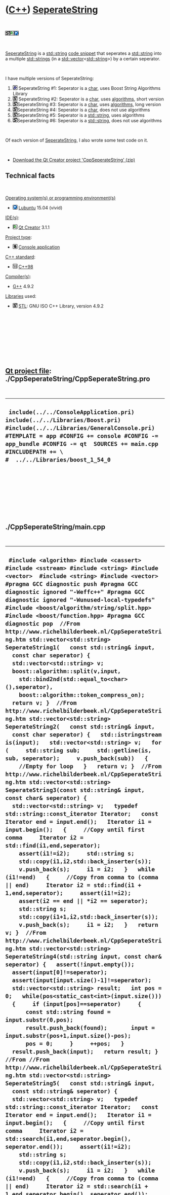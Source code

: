 
 

 

 

 

 

([C++](Cpp.md)) [SeperateString](CppSeperateString.md)
========================================================

 

![STL](PicStl.png)![Qt
Creator](PicQtCreator.png)![Lubuntu](PicLubuntu.png)

 

[SeperateString](CppSeperateString.md) is a
[std::string](CppStdString.md) [code snippet](CppCodeSnippets.md) that
seperates a [std::string](CppStdString.md) into a multiple
[std::strings](CppStdString.md) (in a
[std::vector](CppVector.md)&lt;[std::string](CppStdString.md)&gt;) by
a certain seperator.

 

I have multiple versions of SeperateString:

1.  ![Boost](PicBoost.png) SeperateString \#1: Seperator is a
    [char](CppChar.md), uses Boost String Algorithms Library
2.  ![STL](PicStl.png) SeperateString \#2: Seperator is a
    [char](CppChar.md), uses [algorithms](CppAlgorithm.md), short
    version
3.  ![STL](PicStl.png)SeperateString \#3: Seperator is a
    [char](CppChar.md), uses [algorithms](CppAlgorithm.md), long
    version
4.  ![STL](PicStl.png)SeperateString \#4: Seperator is a
    [char](CppChar.md), does not use algorithms
5.  ![STL](PicStl.png)SeperateString \#5: Seperator is a
    [std::string](CppStdString.md), uses algorithms
6.  ![STL](PicStl.png)SeperateString \#6: Seperator is a
    [std::string](CppStdString.md), does not use algorithms

 

Of each version of [SeperateString](CppSeperateString.md), I also wrote
some test code on it.

 

-   [Download the Qt Creator project
    'CppSeperateString' (zip)](CppSeperateString.zip)

Technical facts
---------------

 

[Operating system(s) or programming environment(s)](CppOs.md)

-   ![Lubuntu](PicLubuntu.png) [Lubuntu](CppLubuntu.md) 15.04 (vivid)

[IDE(s)](CppIde.md):

-   ![Qt Creator](PicQtCreator.png) [Qt Creator](CppQtCreator.md) 3.1.1

[Project type](CppQtProjectType.md):

-   ![console](PicConsole.png) [Console
    application](CppConsoleApplication.md)

[C++ standard](CppStandard.md):

-   ![C++98](PicCpp98.png) [C++98](Cpp98.md)

[Compiler(s)](CppCompiler.md):

-   [G++](CppGpp.md) 4.9.2

[Libraries](CppLibrary.md) used:

-   ![STL](PicStl.png) [STL](CppStl.md): GNU ISO C++ Library, version
    4.9.2

 

 

 

 

 

[Qt project file](CppQtProjectFile.md): ./CppSeperateString/CppSeperateString.pro
----------------------------------------------------------------------------------

 

  --------------------------------------------------------------------------------------------------------------------------------------------------------------------------------------------------------------------------------------------------------------------------
  ` include(../../ConsoleApplication.pri) include(../../Libraries/Boost.pri) #include(../../Libraries/GeneralConsole.pri)  #TEMPLATE = app #CONFIG += console #CONFIG -= app_bundle #CONFIG -= qt  SOURCES += main.cpp  #INCLUDEPATH += \ #  ../../Libraries/boost_1_54_0`
  --------------------------------------------------------------------------------------------------------------------------------------------------------------------------------------------------------------------------------------------------------------------------

 

 

 

 

 

./CppSeperateString/main.cpp
----------------------------

 

  -----------------------------------------------------------------------------------------------------------------------------------------------------------------------------------------------------------------------------------------------------------------------------------------------------------------------------------------------------------------------------------------------------------------------------------------------------------------------------------------------------------------------------------------------------------------------------------------------------------------------------------------------------------------------------------------------------------------------------------------------------------------------------------------------------------------------------------------------------------------------------------------------------------------------------------------------------------------------------------------------------------------------------------------------------------------------------------------------------------------------------------------------------------------------------------------------------------------------------------------------------------------------------------------------------------------------------------------------------------------------------------------------------------------------------------------------------------------------------------------------------------------------------------------------------------------------------------------------------------------------------------------------------------------------------------------------------------------------------------------------------------------------------------------------------------------------------------------------------------------------------------------------------------------------------------------------------------------------------------------------------------------------------------------------------------------------------------------------------------------------------------------------------------------------------------------------------------------------------------------------------------------------------------------------------------------------------------------------------------------------------------------------------------------------------------------------------------------------------------------------------------------------------------------------------------------------------------------------------------------------------------------------------------------------------------------------------------------------------------------------------------------------------------------------------------------------------------------------------------------------------------------------------------------------------------------------------------------------------------------------------------------------------------------------------------------------------------------------------------------------------------------------------------------------------------------------------------------------------------------------------------------------------------------------------------------------------------------------------------------------------------------------------------------------------------------------------------------------------------------------------------------------------------------------------------------------------------------------------------------------------------------------------------------------------------------------------------------------------------------------------------------------------------------------------------------------------------------------------------------------------------------------------------------------------------------------------------------------------------------------------------------------------------------------------------------------------------------------------------------------------------------------------------------------------------------------------------------------------------------------------------------------------------------------------------------------------------------------------------------------------------------------------------------------------------------------------------------------------------------------------------------------------------------------------------------------------------------------------------------------------------------------------------------------------------------------------------------------------------------------------------------------------------------------------------------------------------------------------------------------------------------------------------------------------------------------------------------------------------------------------------------------------------------------------------------------------------------------------------------------------------------------------------------------------------------------------------------------------------------------------------------------------------------------------------------------------------------------------------------------------------------------------------------------------------------------------------------------------------------------------------------------------------------------------------------------------------------------------------------------------------------------------------------------------------------------------------------------------------------------------------------------------------------------------------------------------------------------------------------------------------------------------------------------------------------------------------------------------------------------------------------------------------------------------------------------------------------------------------------------------------------------------------------------------------------------------------------------------------------------------------------------------------------------------------------------------------------------------------------------------------------------------------------------------------------------------------------------------------------------------------------------------------------------------------------------------------------------------------------------------------------------------------------------------------------------------------------------------------------------------------------------------------------------------------------------------------------------------------------------------------------------------------------------------------------------------------------------------------------------------------------------------------------------------------------------------------------------------------------------------------------------------------------------------------------------------------------------------------------------------------------------------------------------------------------------------------------------------------------------------------------------------------------------------------------------------------------------------------------------------------------------------------------------------------------------------------------------------------------------------------------------------------------------------------------------------------------------------------------------------------
  ` #include <algorithm> #include <cassert> #include <sstream> #include <string> #include <vector>  #include <string> #include <vector>  #pragma GCC diagnostic push #pragma GCC diagnostic ignored "-Weffc++" #pragma GCC diagnostic ignored "-Wunused-local-typedefs" #include <boost/algorithm/string/split.hpp> #include <boost/function.hpp> #pragma GCC diagnostic pop  //From http://www.richelbilderbeek.nl/CppSeperateString.htm std::vector<std::string> SeperateString1(   const std::string& input,   const char seperator) {   std::vector<std::string> v;   boost::algorithm::split(v,input,     std::bind2nd(std::equal_to<char>(),seperator),     boost::algorithm::token_compress_on);   return v; }  //From http://www.richelbilderbeek.nl/CppSeperateString.htm std::vector<std::string> SeperateString2(   const std::string& input,   const char seperator) {   std::istringstream is(input);   std::vector<std::string> v;   for (     std::string sub;     std::getline(is, sub, seperator);     v.push_back(sub))   {     //Empty for loop   }   return v; }  //From http://www.richelbilderbeek.nl/CppSeperateString.htm std::vector<std::string> SeperateString3(const std::string& input, const char& seperator) {   std::vector<std::string> v;   typedef std::string::const_iterator Iterator;   const Iterator end = input.end();   Iterator i1 = input.begin();   {     //Copy until first comma     Iterator i2 = std::find(i1,end,seperator);     assert(i1!=i2);     std::string s;     std::copy(i1,i2,std::back_inserter(s));     v.push_back(s);     i1 = i2;   }   while (i1!=end)   {     //Copy from comma to (comma || end)     Iterator i2 = std::find(i1 + 1,end,seperator);     assert(i1!=i2);     assert(i2 == end || *i2 == seperator);     std::string s;     std::copy(i1+1,i2,std::back_inserter(s));     v.push_back(s);     i1 = i2;   }   return v; }  //From http://www.richelbilderbeek.nl/CppSeperateString.htm std::vector<std::string> SeperateString4(std::string input, const char& seperator) {   assert(!input.empty());   assert(input[0]!=seperator);   assert(input[input.size()-1]!=seperator);    std::vector<std::string> result;   int pos = 0;   while(pos<static_cast<int>(input.size()))   {     if (input[pos]==seperator)     {       const std::string found = input.substr(0,pos);       result.push_back(found);       input = input.substr(pos+1,input.size()-pos);       pos = 0;     }     ++pos;   }   result.push_back(input);   return result; }  //From //From http://www.richelbilderbeek.nl/CppSeperateString.htm std::vector<std::string> SeperateString5(   const std::string& input,   const std::string& seperator) {   std::vector<std::string> v;   typedef std::string::const_iterator Iterator;   const Iterator end = input.end();   Iterator i1 = input.begin();   {     //Copy until first comma     Iterator i2 = std::search(i1,end,seperator.begin(), seperator.end());     assert(i1!=i2);     std::string s;     std::copy(i1,i2,std::back_inserter(s));     v.push_back(s);     i1 = i2;   }   while (i1!=end)   {     //Copy from comma to (comma || end)     Iterator i2 = std::search(i1 + 1,end,seperator.begin(), seperator.end());     assert(i1!=i2);     assert(i2 == end || std::equal(seperator.begin(),seperator.end(),i2));     std::string s;     std::copy(i1+1,i2,std::back_inserter(s));     v.push_back(s);     i1 = i2;   }   return v; }  //From http://www.richelbilderbeek.nl/CppSeperateString.htm std::vector<std::string> SeperateString6(std::string input, const std::string& seperator) {   assert(!input.empty());   assert(input.substr(0,seperator.size()) != seperator);   assert(input.substr(input.size()-seperator.size(),seperator.size())!=seperator);   std::vector<std::string> result;   int pos = 0;   while(pos<static_cast<int>(input.size()))   {     if (input.substr(pos,seperator.size())==seperator)     {       const std::string found = input.substr(0,pos);       result.push_back(found);       input = input.substr(pos+seperator.size(),input.size()-pos);       pos = 0;     }     ++pos;   }   result.push_back(input);   return result; }  //From http://www.richelbilderbeek.nl/CppSeperateString.htm void TestSeperateStringSeperatorIsChar(boost::function<std::vector<std::string>(const std::string&, const char)> f) {   {     //#define THESE_WILL_FAIL_AND_SHOULD_FAIL     #ifdef THESE_WILL_FAIL_AND_SHOULD_FAIL     //Empty     const std::vector<std::string> v1 = f("",',');     //Seperator only     const std::vector<std::string> v2 = f(",",',');     //Single input, leading seperator     const std::vector<std::string> v3 = f(",a",',');     //Single input, trailing seperator     const std::vector<std::string> v4 = f("a,",',');     //Two inputs, leading seperator     const std::vector<std::string> v5 = f(",a,a",',');     //Two inputs, trailing seperator     const std::vector<std::string> v6 = f("a,a,",',');     #endif   }    { //Single input, seperator of type char     const std::vector<std::string> v = f("a",',');     assert(v[0]=="a");   }   { //Two inputs, seperator of type char     const std::vector<std::string> v = SeperateString3("a,b",',');     assert(v[0]=="a");     assert(v[1]=="b");   }   { //Five inputs, seperator of type char     const std::vector<std::string> v = SeperateString3("a,bb,ccc,dddd,eeeee",',');     assert(v[0]=="a");     assert(v[1]=="bb");     assert(v[2]=="ccc");     assert(v[3]=="dddd");     assert(v[4]=="eeeee");   }   { //Three inputs, of which one empty, seperator of type char     const std::vector<std::string> v = SeperateString3("a, ,ccc",',');     assert(v[0]=="a");     assert(v[1]==" ");     assert(v[2]=="ccc");   } }    //From http://www.richelbilderbeek.nl/CppSeperateString.htm void TestSeperateStringSeperatorIsString(boost::function<std::vector<std::string>(const std::string&, const std::string&)> f) {   {     //#define THESE_WILL_FAIL_AND_SHOULD_FAIL     #ifdef THESE_WILL_FAIL_AND_SHOULD_FAIL     //Empty     const std::vector<std::string> v1 = f("",",");     //Seperator only     const std::vector<std::string> v2 = f(",",",");     //Single input, leading seperator     const std::vector<std::string> v3 = f(",a",",");     //Single input, trailing seperator     const std::vector<std::string> v4 = f("a,",",");     //Two inputs, leading seperator     const std::vector<std::string> v5 = f(",a,a",",");     //Two inputs, trailing seperator     const std::vector<std::string> v6 = f("a,a,",",");     #endif   }   { //Single input, seperator of type std::string     const std::vector<std::string> v = f("a",",");     assert(v[0]=="a");   }   { //Two inputs, seperator of type std::string     const std::vector<std::string> v = f("a,b",",");     assert(v[0]=="a");     assert(v[1]=="b");   }   { //Five inputs, seperator of type std::string     const std::vector<std::string> v = f("a,bb,ccc,dddd,eeeee",",");     assert(v[0]=="a");     assert(v[1]=="bb");     assert(v[2]=="ccc");     assert(v[3]=="dddd");     assert(v[4]=="eeeee");   }   { //Three inputs, of which one empty, seperator of type std::string     const std::vector<std::string> v = f("a, ,ccc",",");     assert(v[0]=="a");     assert(v[1]==" ");     assert(v[2]=="ccc");   } }  int main() {   TestSeperateStringSeperatorIsChar(SeperateString1);   TestSeperateStringSeperatorIsChar(SeperateString2);   TestSeperateStringSeperatorIsChar(SeperateString3);   TestSeperateStringSeperatorIsChar(SeperateString4);   TestSeperateStringSeperatorIsString(SeperateString5);   TestSeperateStringSeperatorIsString(SeperateString6); }`
  -----------------------------------------------------------------------------------------------------------------------------------------------------------------------------------------------------------------------------------------------------------------------------------------------------------------------------------------------------------------------------------------------------------------------------------------------------------------------------------------------------------------------------------------------------------------------------------------------------------------------------------------------------------------------------------------------------------------------------------------------------------------------------------------------------------------------------------------------------------------------------------------------------------------------------------------------------------------------------------------------------------------------------------------------------------------------------------------------------------------------------------------------------------------------------------------------------------------------------------------------------------------------------------------------------------------------------------------------------------------------------------------------------------------------------------------------------------------------------------------------------------------------------------------------------------------------------------------------------------------------------------------------------------------------------------------------------------------------------------------------------------------------------------------------------------------------------------------------------------------------------------------------------------------------------------------------------------------------------------------------------------------------------------------------------------------------------------------------------------------------------------------------------------------------------------------------------------------------------------------------------------------------------------------------------------------------------------------------------------------------------------------------------------------------------------------------------------------------------------------------------------------------------------------------------------------------------------------------------------------------------------------------------------------------------------------------------------------------------------------------------------------------------------------------------------------------------------------------------------------------------------------------------------------------------------------------------------------------------------------------------------------------------------------------------------------------------------------------------------------------------------------------------------------------------------------------------------------------------------------------------------------------------------------------------------------------------------------------------------------------------------------------------------------------------------------------------------------------------------------------------------------------------------------------------------------------------------------------------------------------------------------------------------------------------------------------------------------------------------------------------------------------------------------------------------------------------------------------------------------------------------------------------------------------------------------------------------------------------------------------------------------------------------------------------------------------------------------------------------------------------------------------------------------------------------------------------------------------------------------------------------------------------------------------------------------------------------------------------------------------------------------------------------------------------------------------------------------------------------------------------------------------------------------------------------------------------------------------------------------------------------------------------------------------------------------------------------------------------------------------------------------------------------------------------------------------------------------------------------------------------------------------------------------------------------------------------------------------------------------------------------------------------------------------------------------------------------------------------------------------------------------------------------------------------------------------------------------------------------------------------------------------------------------------------------------------------------------------------------------------------------------------------------------------------------------------------------------------------------------------------------------------------------------------------------------------------------------------------------------------------------------------------------------------------------------------------------------------------------------------------------------------------------------------------------------------------------------------------------------------------------------------------------------------------------------------------------------------------------------------------------------------------------------------------------------------------------------------------------------------------------------------------------------------------------------------------------------------------------------------------------------------------------------------------------------------------------------------------------------------------------------------------------------------------------------------------------------------------------------------------------------------------------------------------------------------------------------------------------------------------------------------------------------------------------------------------------------------------------------------------------------------------------------------------------------------------------------------------------------------------------------------------------------------------------------------------------------------------------------------------------------------------------------------------------------------------------------------------------------------------------------------------------------------------------------------------------------------------------------------------------------------------------------------------------------------------------------------------------------------------------------------------------------------------------------------------------------------------------------------------------------------------------------------------------------------------------------------------------------------------------------------------------------------------------------------------------------------------------------------------------

 

 

 

 

 

 

